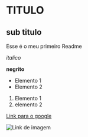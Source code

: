 # TITULO

## sub titulo
Esse é o meu primeiro Readme

*italico*

**negrito**

- Elemento 1
- Elemento 2

1) Elemento 1
2) elemento 2

[Link para o google](https://www.google.com.br)

![Link de imagem](https://www.google.com/imgres?q=carro&imgurl=https%3A%2F%2Fwww.chevrolet.com.br%2Fcontent%2Fdam%2Fchevrolet%2Fmercosur%2Fbrazil%2Fportuguese%2Findex%2Fcars%2Fcars-subcontent%2F09-images%2Fonix-hatch-showroom-1920x960.jpg%3Fimwidth%3D960&imgrefurl=https%3A%2F%2Fwww.chevrolet.com.br%2Fcarros&docid=TVbHqkG9bzmleM&tbnid=R_se4Wafy-31aM&vet=12ahUKEwj17eyg-N6HAxUArJUCHXW5CnEQM3oECBoQAA..i&w=960&h=480&hcb=2&ved=2ahUKEwj17eyg-N6HAxUArJUCHXW5CnEQM3oECBoQAA.jpeg)





